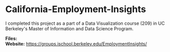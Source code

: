 # California-Employment-Insights

I completed this project as a part of a Data Visualization course (209) in UC Berkeley's Master of Information and Data Science Program.

**Files:**  
**Website:** https://groups.ischool.berkeley.edu/EmploymentInsights/   
